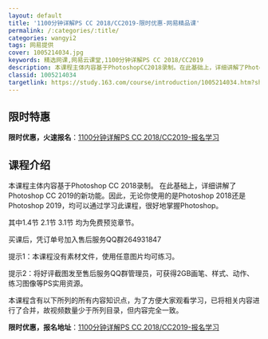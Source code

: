 ```yaml
---
layout: default
title: '1100分钟详解PS CC 2018/CC2019-限时优惠-网易精品课'
permalink: /:categories/:title/
categories: wangyi2
tags: 网易提供
cover: 1005214034.jpg
keywords: 精选网课,网易云课堂,1100分钟详解PS CC 2018/CC2019
description: 本课程主体内容基于PhotoshopCC2018录制。在此基础上，详细讲解了PhotoshopCC2019的新功能。因此
classid: 1005214034
targetlink: https://study.163.com/course/introduction/1005214034.htm?share=1&shareId=1025206652&utm_campaign=share&utm_medium=iphoneShare&utm_source=&utm_u=1025206652
---
```


## 限时特惠

**限时优惠，火速报名**：[1100分钟详解PS CC 2018/CC2019-报名学习](https://study.163.com/course/introduction/1005214034.htm?share=1&shareId=1025206652&utm_campaign=share&utm_medium=iphoneShare&utm_source=&utm_u=1025206652)

## 课程介绍

本课程主体内容基于Photoshop CC 2018录制。 在此基础上，详细讲解了Photoshop CC 2019的新功能。因此，无论你使用的是Photoshop 2018还是Photoshop 2019，均可以通过学习此课程，很好地掌握Photoshop。



其中1.4节   2.1节  3.1节 均为免费预览章节。



买课后，凭订单号加入售后服务QQ群264931847



提示1：本课程没有素材文件，使用任意图片均可练习。



提示2：将好评截图发至售后服务QQ群管理员，可获得2GB画笔、样式、动作、练习图像等PS实用资源。



本课程含有以下所列的所有内容知识点，为了方便大家观看学习，已将相关内容进行了合并，故视频数量少于所列目录，但内容完全一致。

**限时优惠，报名地址**：[1100分钟详解PS CC 2018/CC2019-报名学习](https://study.163.com/course/introduction/1005214034.htm?share=1&shareId=1025206652&utm_campaign=share&utm_medium=iphoneShare&utm_source=&utm_u=1025206652)

